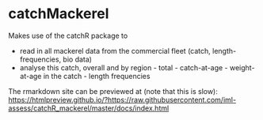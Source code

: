 # catchMackerel

Makes use of the catchR package to
 * read in all mackerel data from the commercial fleet (catch, length-frequencies, bio data)
 * analyse this catch, overall and by region
 		- total
 		- catch-at-age
 		- weight-at-age in the catch
 		- length frequencies

The rmarkdown site can be previewed at (note that this is slow):
https://htmlpreview.github.io/?https://raw.githubusercontent.com/iml-assess/catchR_mackerel/master/docs/index.html


